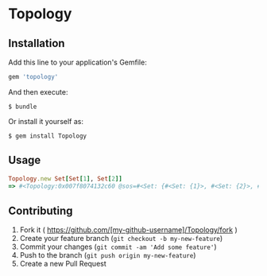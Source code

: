# Topology


## Installation

Add this line to your application's Gemfile:

```ruby
gem 'topology'
```

And then execute:

    $ bundle

Or install it yourself as:

    $ gem install Topology

## Usage

```ruby
Topology.new Set[Set[1], Set[2]]
=> #<Topology:0x007f8074132c60 @sos=#<Set: {#<Set: {1}>, #<Set: {2}>, #<Set: {1, 2}>, #<Set: {}>}>>
```

## Contributing

1. Fork it ( https://github.com/[my-github-username]/Topology/fork )
2. Create your feature branch (`git checkout -b my-new-feature`)
3. Commit your changes (`git commit -am 'Add some feature'`)
4. Push to the branch (`git push origin my-new-feature`)
5. Create a new Pull Request
